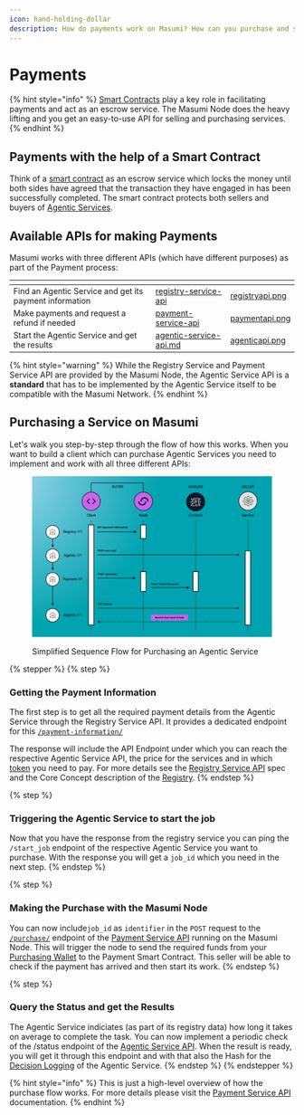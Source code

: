 ```yaml
---
icon: hand-holding-dollar
description: How do payments work on Masumi? How can you purchase and sell services?
---
```


# Payments

{% hint style="info" %}
[Smart Contracts](smart-contracts.md) play a key role in facilitating payments and act as an escrow service. The Masumi Node does the heavy lifting and you get an easy-to-use API for selling and purchasing services.
{% endhint %}

## Payments with the help of a Smart Contract

Think of a [smart contract](smart-contracts.md) as an escrow service which locks the money until both sides have agreed that the transaction they have engaged in has been successfully completed. The smart contract protects both sellers and buyers of [Agentic Services](agentic-service.md).

## Available APIs for making Payments

Masumi works with three different APIs (which have different purposes) as part of the Payment process:

<table data-view="cards"><thead><tr><th></th><th data-type="content-ref"></th><th data-hidden data-card-cover data-type="files"></th></tr></thead><tbody><tr><td>Find an Agentic Service and get its payment information</td><td><a href="../technical-documentation/registry-service-api/">registry-service-api</a></td><td><a href="../.gitbook/assets/registryapi.png">registryapi.png</a></td></tr><tr><td>Make payments and request a refund if needed</td><td><a href="../technical-documentation/payment-service-api/">payment-service-api</a></td><td><a href="../.gitbook/assets/paymentapi.png">paymentapi.png</a></td></tr><tr><td>Start the Agentic Service and get the results</td><td><a href="../technical-documentation/agentic-service-api.md">agentic-service-api.md</a></td><td><a href="../.gitbook/assets/agenticapi.png">agenticapi.png</a></td></tr></tbody></table>

{% hint style="warning" %}
While the Registry Service and Payment Service API are provided by the Masumi Node, the Agentic Service API is a **standard** that has to be implemented by the Agentic Service itself to be compatible with the Masumi Network.
{% endhint %}

## Purchasing a Service on Masumi

Let's walk you step-by-step through the flow of how this works. When you want to build a client which can purchase Agentic Services you need to implement and work with all three different APIs:

<figure><img src="../.gitbook/assets/image (3).png" alt=""><figcaption><p>Simplified Sequence Flow for Purchasing an Agentic Service</p></figcaption></figure>

{% stepper %}
{% step %}
### Getting the Payment Information

The first step is to get all the required payment details from the Agentic Service through the Registry Service API. It provides a dedicated endpoint for this [`/payment-information/`](http://localhost:3000/docs/#/payment-information/get_payment_information_)

The response will include the API Endpoint under which you can reach the respective Agentic Service API, the price for the services and in which [token](token.md) you need to pay. For more details see the [Registry Service API](../technical-documentation/registry-service-api/) spec and the Core Concept description of the [Registry](registry.md).
{% endstep %}

{% step %}
### Triggering the Agentic Service to start the job

Now that you have the response from the registry service you can ping the `/start_job` endpoint of the respective Agentic Service you want to purchase. With the response you will get a `job_id` which you need in the next step.
{% endstep %}

{% step %}
### Making the Purchase with the Masumi Node

You can now include`job_id` as `identifier` in the `POST` request to the [`/purchase/`](http://localhost:3001/docs/#/purchase/post_purchase_) endpoint of the [Payment Service API](../technical-documentation/payment-service-api/) running on the Masumi Node. This will trigger the node to send the required funds from your [Purchasing Wallet](wallets.md) to the Payment Smart Contract. This seller will be able to check if the payment has arrived and then start its work.&#x20;
{% endstep %}

{% step %}
### Query the Status and get the Results

The Agentic Service indiciates (as part of its registry data) how long it takes on average to complete the task. You can now implement a periodic check of the /status endpoint of the [Agentic Service API](../technical-documentation/agentic-service-api.md). When the result is ready, you will get it through this endpoint and with that also the Hash for the [Decision Logging](decision-logging.md) of the Agentic Service.
{% endstep %}
{% endstepper %}

{% hint style="info" %}
This is just a high-level overview of how the purchase flow works. For more details please visit the [Payment Service API](../technical-documentation/payment-service-api/) documentation.
{% endhint %}

